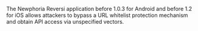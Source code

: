 The Newphoria Reversi application before 1.0.3 for Android and before 1.2 for iOS allows attackers to bypass a URL whitelist protection mechanism and obtain API access via unspecified vectors.